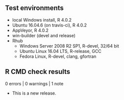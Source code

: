 ## Test environments

* local Windows install, R 4.0.2
* Ubuntu 16.04.6 (on travis-ci), R 4.0.2
* AppVeyor, R 4.0.2
* win-builder (devel and release)
* Rhub
    + Windows Server 2008 R2 SP1, R-devel, 32/64 bit
    + Ubuntu Linux 16.04 LTS, R-release, GCC
    + Fedora Linux, R-devel, clang, gfortran
    
## R CMD check results

0 errors | 0 warnings | 1 note

* This is a new release.
